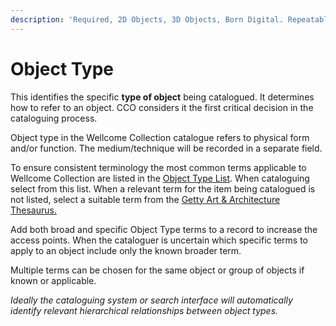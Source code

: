 ```yaml
---
description: 'Required, 2D Objects, 3D Objects, Born Digital. Repeatable'
---
```


# Object Type

This identifies the specific **type of object** being catalogued. It determines how to refer to an object. CCO considers it the first critical decision in the cataloguing process.

Object type in the Wellcome Collection catalogue refers to physical form and/or function. The medium/technique will be recorded in a separate field. 

To ensure consistent terminology the most common terms applicable to Wellcome Collection are listed in the [Object Type List](/object-type-list.md). When cataloguing select from this list. When a relevant term for the item being catalogued is not listed, select a suitable term from the [Getty Art & Architecture Thesaurus.](https://www.getty.edu/research/tools/vocabularies/aat/)

Add both broad and specific Object Type terms to a record to increase the access points. When the cataloguer is uncertain which specific terms to apply to an object include only the known broader term.

Multiple terms can be chosen for the same object or group of objects if known or applicable.

*Ideally the cataloguing system or search interface will automatically identify relevant hierarchical relationships between object types.*
